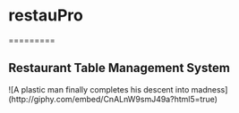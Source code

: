 <h1>restauPro</h1>
<p>=========</p>

<h2>Restaurant Table Management System</h2>
![A plastic man finally completes his descent into madness](http://giphy.com/embed/CnALnW9smJ49a?html5=true)
